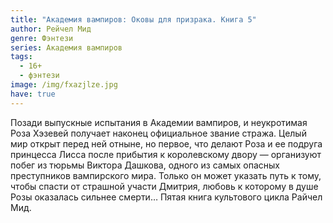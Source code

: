 ```yaml
---
title: "Академия вампиров: Оковы для призрака. Книга 5"
author: Рейчел Мид
genre: Фэнтези
series: Академия вампиров
tags:
  - 16+
  - фэнтези
image: /img/fxazjlze.jpg
have: true
---
```

Позади выпускные испытания в Академии вампиров, и неукротимая Роза Хэзевей получает наконец официальное звание стража. Целый мир открыт перед ней отныне, но первое, что делают Роза и ее подруга принцесса Лисса после прибытия к королевскому двору — организуют побег из тюрьмы Виктора Дашкова, одного из самых опасных преступников вампирского мира. Только он может указать путь к тому, чтобы спасти от страшной участи Дмитрия, любовь к которому в душе Розы оказалась сильнее смерти… Пятая книга культового цикла Райчел Мид.